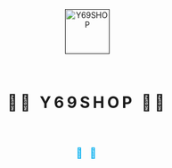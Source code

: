 <br>
<br>

<p align="center">
  <a href="">
    <img src="https://res.cloudinary.com/yuiichan/image/upload/v1673023582/y69shop/assets/y69shop_logo.png" alt="Y69SHOP" width="80" height="80">
  </a>
</p>

<br>

# <p align="center" style="letter-spacing: 5px; font-weight: bold">🎵🎵 Y69SHOP 🎵🎵</p>

<br>

<p align='center' style='text-transform: uppercase; letter-spacing: 4px; font-weight:500; font-size: 18px; color: #00aeef'>🎸  🎸</p>

<br>


